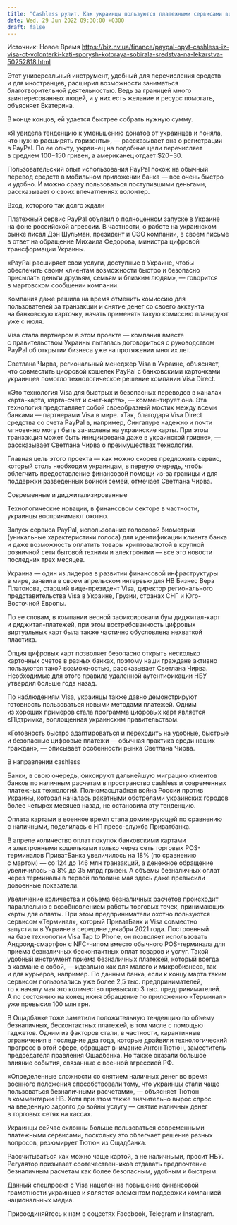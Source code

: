 ```yaml
---
title: "Cashless рулит. Как украинцы пользуются платежными сервисами во время войны"
date: Wed, 29 Jun 2022 09:30:00 +0300
draft: false
---
```

Источник: Новое Время https://biz.nv.ua/finance/paypal-opyt-cashless-iz-visa-ot-volonterki-kati-sporysh-kotoraya-sobirala-sredstva-na-lekarstva-50252818.html


Этот универсальный инструмент, удобный для перечисления средств и для иностранцев, расширил возможности заниматься благотворительной деятельностью. Ведь за границей много заинтересованных людей, и у них есть желание и ресурс помогать, объясняет Екатерина.

В конце концов, ей удается быстрее собрать нужную сумму.

«Я увидела тенденцию к уменьшению донатов от украинцев и поняла, что нужно расширять горизонты», — рассказывает она о регистрации в PayPal. По ее опыту, украинец на подобные цели перечисляет в среднем 100−150 гривен, а американец отдает $20−30.

Пользовательский опыт использования PayPal похож на обычный перевод средств в мобильном приложении банка — все очень быстро и удобно. И можно сразу пользоваться поступившими деньгами, рассказывает о своих впечатлениях волонтер.

Вход, которого так долго ждали

Платежный сервис PayPal объявил о полноценном запуске в Украине на фоне российской агрессии. В частности, о работе на украинском рынке писал Дэн Шульман, президент и СЭО компании, в своем письме в ответ на обращение Михаила Федорова, министра цифровой трансформации Украины.

«PayPal расширяет свои услуги, доступные в Украине, чтобы обеспечить своим клиентам возможности быстро и безопасно присылать деньги друзьям, семьям и близким людям», — говорится в мартовском сообщении компании.

Компания даже решила на время отменить комиссию для пользователей за транзакции и снятие денег со своего аккаунта на банковскую карточку, начать применять такую комиссию планируют уже с июля.

Visa стала партнером в этом проекте — компания вместе с правительством Украины пыталась договориться с руководством PayPal об открытии бизнеса уже на протяжении многих лет.

Светлана Чирва, региональный менеджер Visa в Украине, объясняет, что совместить цифровой кошелек PayPal с банковскими карточками украинцев помогло технологическое решение компании Visa Direct.

«Это технология Visa для быстрых и безопасных переводов в каналах карта-карта, карта-счет и счет-карта», — комментирует она. Эта технология представляет собой своеобразный мостик между всеми банками — партнерами Visa в мире. «Так, благодаря Visa Direct средства со счета PayPal в, например, Сингапуре надежно и почти мгновенно могут быть зачислены на украинские карты. При этом транзакция может быть инициирована даже в украинской гривне», — рассказывает Светлана Чирва о преимуществах технологии.

Главная цель этого проекта — как можно скорее предложить сервис, который столь необходим украинцам, в первую очередь, чтобы облегчить предоставление финансовой помощи из-за границы и для поддержки разведенных войной семей, отмечает Светлана Чирва.

Современные и диджитализированные

Технологические новации, в финансовом секторе в частности, украинцы воспринимают охотно.

Запуск сервиса PayPal, использование голосовой биометрии (уникальные характеристики голоса) для идентификации клиента банка и даже возможность оплатить товары криптовалютой в крупной розничной сети бытовой техники и электроники — все это новости последних трех месяцев.

Украина — один из лидеров в развитии финансовой инфраструктуры в мире, заявила в своем апрельском интервью для НВ Бизнес Вера Платонова, старший вице-президент Visa, директор регионального представительства Visa в Украине, Грузии, странах СНГ и Юго-Восточной Европы.

По ее словам, в компании весной зафиксировали бум диджитал-карт и диджитал-платежей, при этом востребованность цифровых виртуальных карт была также частично обусловлена нехваткой пластика.

Опция цифровых карт позволяет безопасно открыть несколько карточных счетов в разных банках, поэтому наши граждане активно пользуются такой возможностью, рассказывает Светлана Чирва. Необходимые для этого правила удаленной аутентификации НБУ утвердил больше года назад.

По наблюдениям Visa, украинцы также давно демонстрируют готовность пользоваться новыми методами платежей. Одним из хороших примеров стала программа цифровых карт является єПідтримка, воплощенная украинским правительством.

«Готовность быстро адаптироваться и переходить на удобные, быстрые и безопасные цифровые платежи — обычная практика среди наших граждан», — описывает особенности рынка Светлана Чирва.

В направлении cashless

Банки, в свою очередь, фиксируют дальнейшую миграцию клиентов банков по наличным расчетам в пространство cashless и современных платежных технологий. Полномасштабная война России против Украины, которая началась ракетными обстрелами украинских городов более четырех месяцев назад, не остановила эту тенденцию.

Оплата картами в военное время стала доминирующей по сравнению с наличными, поделилась с НП пресс-служба Приватбанка.

В апреле количество оплат покупок банковскими картами и электронными кошельками только через сеть торговых POS-терминалов ПриватБанка увеличилось на 18% (по сравнению с мартом) — со 124 до 146 млн транзакций, а денежное обращение увеличилось на 8% до 35 млрд гривен. А объемы безналичных оплат через терминалы в первой половине мая здесь даже превысили довоенные показатели.

Увеличение количества и объема безналичных расчетов происходит параллельно с возобновлением работы торговых точек, принимающих карты для оплаты. При этом предприниматели охотно пользуются сервисом «Терминал», который ПриватБанк и Visa совместно запустили в Украине в середине декабря 2021 года. Построенный на базе технологии Visa Tap to Phone, он позволяет использовать Андроид-смартфон с NFC-чипом вместо обычного POS-терминала для приема безналичных бесконтактных оплат товаров и услуг. Такой удобный инструмент приема безналичных платежей, который всегда в кармане с собой, — идеально как для малого и микробизнеса, так и для курьеров, например. По данным банка, если к концу марта таким сервисом пользовались уже более 2,5 тыс. предпринимателей, то к началу мая это количество превысило 3 тыс. предпринимателей. А по состоянию на конец июня обращение по приложению «Терминал» уже превысил 100 млн грн.

В Ощадбанке тоже заметили положительную тенденцию по объему безналичных, бесконтактных платежей, в том числе с помощью гаджетов. Одним из факторов стали, в частности, карантинные ограничения в последние два года, которые драйвили технологический прогресс в этой сфере, обращает внимание Антон Тютюн, заместитель председателя правления Ощадбанка. Но также оказали большое влияние события, связанные с военной агрессией РФ.

«Определенные сложности со снятием наличных денег во время военного положения способствовали тому, что украинцы стали чаще пользоваться безналичными расчетами», — объясняет Тютюн в комментарии НВ. Хотя при этом также значительно вырос спрос на введенную задолго до войны услугу — снятие наличных денег в торговых сетях на кассах.

Украинцы сейчас склонны больше пользоваться современными платежными сервисами, поскольку это облегчает решение разных вопросов, резюмирует Тютюн из Ощадбанка.

Рассчитываться как можно чаще картой, а не наличными, просит НБУ. Регулятор призывает соотечественников отдавать предпочтение безналичным расчетам как более безопасным, удобным и быстрым.

Данный спецпроект с Visa нацелен на повышение финансовой грамотности украинцев и является элементом поддержки компанией национальных медиа.

Присоединяйтесь к нам в соцсетях Facebook, Telegram и Instagram.
